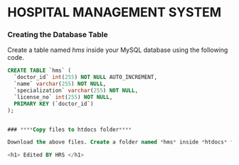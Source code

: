 # HOSPITAL MANAGEMENT SYSTEM

### ****Creating the Database Table****

Create a table named *hms* inside your MySQL database using the following code.

```sql
CREATE TABLE `hms` (
  `doctor_id` int(255) NOT NULL AUTO_INCREMENT,
  `name` varchar(255) NOT NULL,
  `specialization` varchar(255) NOT NULL,
  `license_no` int(255) NOT NULL,
  PRIMARY KEY (`doctor_id`)
);


### ****Copy files to htdocs folder****

Download the above files. Create a folder named *hms* inside *htdocs* folder in *xampp* directory. Finally, copy the *hms* folder inside *htdocs* folder. Now, visit [localhost/hms](http://localhost/hms) in your browser and you should see the application.

<h1> Edited BY HRS </h1>

